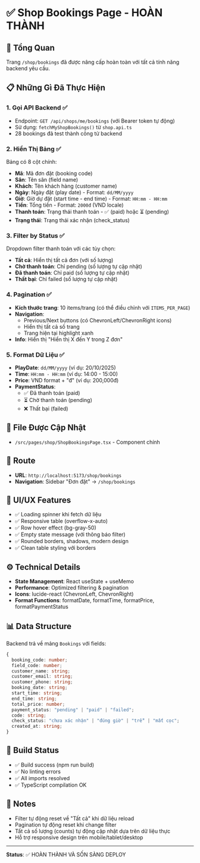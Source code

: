 # ✅ Shop Bookings Page - HOÀN THÀNH

## 🎯 Tổng Quan
Trang `/shop/bookings` đã được nâng cấp hoàn toàn với tất cả tính năng backend yêu cầu.

## 📋 Những Gì Đã Thực Hiện

### 1. **Gọi API Backend** ✅
- Endpoint: `GET /api/shops/me/bookings` (với Bearer token tự động)
- Sử dụng: `fetchMyShopBookings()` từ `shop.api.ts`
- 28 bookings đã test thành công từ backend

### 2. **Hiển Thị Bảng** ✅
Bảng có 8 cột chính:
- **Mã**: Mã đơn đặt (booking code)
- **Sân**: Tên sân (field name)
- **Khách**: Tên khách hàng (customer name)
- **Ngày**: Ngày đặt (play date) - Format: `dd/MM/yyyy`
- **Giờ**: Giờ dự đặt (start time - end time) - Format: `HH:mm - HH:mm`
- **Tiền**: Tổng tiền - Format: `2000đ` (VND locale)
- **Thanh toán**: Trạng thái thanh toán - ✅ (paid) hoặc ⏳ (pending)
- **Trạng thái**: Trạng thái xác nhận (check_status)

### 3. **Filter by Status** ✅
Dropdown filter thanh toán với các tùy chọn:
- **Tất cả**: Hiển thị tất cả đơn (với số lượng)
- **Chờ thanh toán**: Chỉ pending (số lượng tự cập nhật)
- **Đã thanh toán**: Chỉ paid (số lượng tự cập nhật)
- **Thất bại**: Chỉ failed (số lượng tự cập nhật)

### 4. **Pagination** ✅
- **Kích thước trang**: 10 items/trang (có thể điều chỉnh với `ITEMS_PER_PAGE`)
- **Navigation**:
  - Previous/Next buttons (có ChevronLeft/ChevronRight icons)
  - Hiển thị tất cả số trang
  - Trang hiện tại highlight xanh
- **Info**: Hiển thị "Hiển thị X đến Y trong Z đơn"

### 5. **Format Dữ Liệu** ✅
- **PlayDate**: `dd/MM/yyyy` (ví dụ: 20/10/2025)
- **Time**: `HH:mm - HH:mm` (ví dụ: 14:00 - 15:00)
- **Price**: VND format + "đ" (ví dụ: 200,000đ)
- **PaymentStatus**: 
  - ✅ Đã thanh toán (paid)
  - ⏳ Chờ thanh toán (pending)
  - ❌ Thất bại (failed)

## 📁 File Được Cập Nhật
- `/src/pages/shop/ShopBookingsPage.tsx` - Component chính

## 🔗 Route
- **URL**: `http://localhost:5173/shop/bookings`
- **Navigation**: Sidebar "Đơn đặt" → `/shop/bookings`

## 🎨 UI/UX Features
- ✅ Loading spinner khi fetch dữ liệu
- ✅ Responsive table (overflow-x-auto)
- ✅ Row hover effect (bg-gray-50)
- ✅ Empty state message (với thông báo filter)
- ✅ Rounded borders, shadows, modern design
- ✅ Clean table styling với borders

## ⚙️ Technical Details
- **State Management**: React useState + useMemo
- **Performance**: Optimized filtering & pagination
- **Icons**: lucide-react (ChevronLeft, ChevronRight)
- **Format Functions**: formatDate, formatTime, formatPrice, formatPaymentStatus

## 📊 Data Structure
Backend trả về mảng `Bookings` với fields:
```typescript
{
  booking_code: number;
  field_code: number;
  customer_name: string;
  customer_email: string;
  customer_phone: string;
  booking_date: string;
  start_time: string;
  end_time: string;
  total_price: number;
  payment_status: "pending" | "paid" | "failed";
  code: string;
  check_status: "chưa xác nhận" | "đúng giờ" | "trễ" | "mất cọc";
  created_at: string;
}
```

## 🚀 Build Status
- ✅ Build success (npm run build)
- ✅ No linting errors
- ✅ All imports resolved
- ✅ TypeScript compilation OK

## 📝 Notes
- Filter tự động reset về "Tất cả" khi dữ liệu reload
- Pagination tự động reset khi change filter
- Tất cả số lượng (counts) tự động cập nhật dựa trên dữ liệu thực
- Hỗ trợ responsive design trên mobile/tablet/desktop

---

**Status**: ✅ HOÀN THÀNH VÀ SỐN SÀNG DEPLOY
